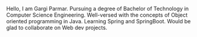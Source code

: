 Hello, I am Gargi Parmar.
Pursuing a degree of Bachelor of Technology in Computer Science Engineering.
Well-versed with the concepts of Object oriented programming in Java.
Learning Spring and SpringBoot.
Would be glad to collaborate on Web dev projects.


<!---
MeowGargi/MeowGargi is a ✨ special ✨ repository because its `README.md` (this file) appears on your GitHub profile.
You can click the Preview link to take a look at your changes.
--->

